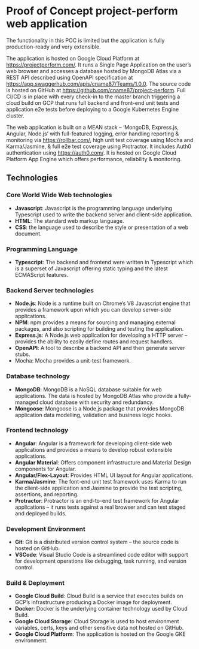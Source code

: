 # Proof of Concept project-perform web application

The functionality in this POC is limited but the application is fully production-ready and very extensible.

The application is hosted on Google Cloud Platform at <https://projectperform.com/>.  It runs a Single Page Application on the user’s web browser and accesses a database hosted by MongoDB Atlas via a REST API described using OpenAPI specification at <https://app.swaggerhub.com/apis/cname87/Teams/1.0.0>.  The source code is hosted on GitHub at <https://github.com/cname87/project-perform>. Full CI/CD is in place with every check-in to the master branch triggering a cloud build on GCP that runs full backend and front-end unit tests and application e2e tests before deploying to a Google Kubernetes Engine cluster.

The web application is built on a MEAN stack – ‘MongoDB, Express.js, Angular, Node.js’ with full-featured logging, error handling reporting & monitoring via <https://rollbar.com/>, high unit test coverage using Mocha and Karma/Jasmine, & full e2e test coverage using Protractor.  It includes Auth0 authentication using <https://auth0.com/>. It is hosted on Google Cloud Platform App Engine which offers performance, reliability & monitoring.

## Technologies

### Core World Wide Web technologies

* **Javascript**:  Javascript is the programming language underlying Typescript used to write the backend server and client-side application.
* **HTML**: The standard web markup language.
* **CSS**: the language used to describe the style or presentation of a web document.

### Programming Language

* **Typescript**: The backend and frontend were written in Typescript which is a superset of Javascript offering static typing and the latest ECMAScript features.

### Backend Server technologies

* **Node.js**: Node is a runtime built on Chrome’s V8 Javascript engine that provides a framework upon which you can develop server-side applications.
* **NPM**:  npm provides a means for sourcing and managing external packages, and also scripting for building and testing the application.
* **Express.js**: A Node.js web application for developing a HTTP server – provides the ability to easily define routes and request handlers.
* **OpenAPI**: A tool to describe a backend API and then generate server stubs.
* Mocha: Mocha provides a unit-test framework.

### Database technology

* **MongoDB**: MongoDB is a NoSQL database suitable for web applications.  The data is hosted by MongoDB Atlas who provide a fully-managed cloud database with security and redundancy.
* **Mongoose**: Mongoose is a Node.js package that provides MongoDB application data modelling, validation and business logic hooks.

### Frontend technology

* **Angular**:  Angular is a framework for developing client-side web applications and provides a means to develop robust extensible applications.
* **Angular Material**: Offers component infrastructure and Material Design components for Angular.
* **Angular/Flex-Layout**: Provides HTML UI layout for Angular applications.
* **Karma/Jasmine**: The font-end unit test framework uses Karma to run the client-side application and Jasmine to provide the test scripting, assertions, and reporting.
* **Protractor**: Protractor is an end-to-end test framework for Angular applications – it runs tests against a real browser and can test staged and deployed builds.

### Development Environment

* **Git**: Git is a distributed version control system – the source code is hosted on GitHub.
* **VSCode**: Visual Studio Code is a streamlined code editor with support for development operations like debugging, task running, and version control.

### Build & Deployment

* **Google Cloud Build**: Cloud Build is a service that executes builds on GCP’s infrastructure producing a Docker image for deployment.
* **Docker**: Docker is the underlying container technology used by Cloud Build.
* **Google Cloud Storage**: Cloud Storage is used to host environment variables, certs, keys and other sensitive data not hosted on GitHub.
* **Google Cloud Platform**: The application is hosted on the Google GKE environment.
